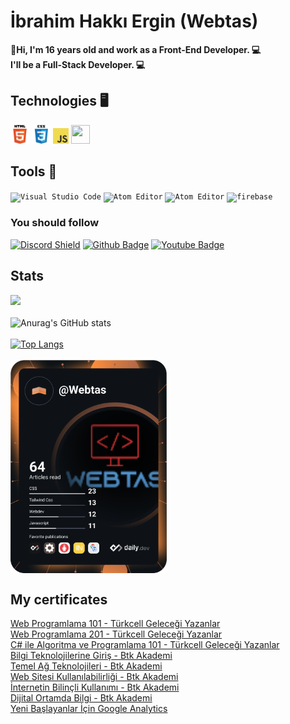 # İbrahim Hakkı Ergin (Webtas)
**👋Hi, I'm 16 years old and work as a Front-End Developer. 💻<br>
I'll be a Full-Stack Developer. 💻**
## Technologies 🖥️
<code><img  width="30" height= "30" src="https://raw.githubusercontent.com/github/explore/80688e429a7d4ef2fca1e82350fe8e3517d3494d/topics/html/html.png"></code>
<code><img width= "30" height= "30" src="https://raw.githubusercontent.com/github/explore/80688e429a7d4ef2fca1e82350fe8e3517d3494d/topics/css/css.png"></code>
<code><img width= "25" height= "25" src="https://raw.githubusercontent.com/github/explore/80688e429a7d4ef2fca1e82350fe8e3517d3494d/topics/javascript/javascript.png"></code>
<code><img width= "30" height= "30" src="https://cdn.discordapp.com/attachments/781399912751038464/922958562123186176/1_5QD8DKhOjRe-gcYjozlLNQ-removebg-preview.png"></code>
## Tools 🧰
<code><img  alt="Visual Studio Code" width= "25" height= "25" src="https://cdn.icon-icons.com/icons2/2107/PNG/512/file_type_vscode_icon_130084.png"></code>
<code><img alt="Atom Editor"  width= "25" height= "25" src="https://cdn.discordapp.com/attachments/781399912751038464/911342236027985920/kisspng-atom-source-code-editor-text-editor-sublime-text-e-5b136f3de9bfc0.0257497515280003179574.png"></code>
<code><img alt="Atom Editor"  width= "25" height= "25" src="https://media.discordapp.net/attachments/781399912751038464/911344873750286386/B2I33n0iBujqXPO1xpgUeYmQNK9y3M7wd1W-Njlua6jNgfp1vF0VPCSOV61CCpWw-mo.png"></code>
<code><img src="https://img.icons8.com/color/48/000000/firebase.png" alt = "firebase" width= "28" height= "28"/></code>
### You should follow
[![Discord Shield](https://discordapp.com/api/guilds/502876029845766145/widget.png?style=shield)](https://discord.gg/dvFbf9y969)
[![Github Badge](https://img.shields.io/github/followers/06ergin06?style=social)](https://github.com/06ergin06)
[![Youtube Badge](https://img.shields.io/youtube/channel/subscribers/UCnu8zBv-6nGXLlxgsBYmksQ?style=social)](https://www.youtube.com/channel/UCnu8zBv-6nGXLlxgsBYmksQ/featured)
## Stats
![](https://komarev.com/ghpvc/?username=06ergin06&color=green)<br><br>
![Anurag's GitHub stats](https://github-readme-stats.vercel.app/api?username=06ergin06&show_icons=true&theme=dark)
<br><br>
[![Top Langs](https://github-readme-stats.vercel.app/api/top-langs/?username=06ergin06&layout=compact&theme=dark)](https://github.com/anuraghazra/github-readme-stats)<br><br>
<a href="https://app.daily.dev/Webtas"><img src="https://github.com/06ergin06/06ergin06/blob/main/devcard.svg" align = "center" width="250" alt="Ibrahim Hakki Ergin's Dev Card"/></a>
## My certificates
[Web Programlama 101 - Türkcell Geleceği Yazanlar](https://gelecegiyazanlar.turkcell.com.tr/kisi/belge/ibrahimh.ergin/Web%20Programlama/101) <br>
[Web Programlama 201 - Türkcell Geleceği Yazanlar](https://gelecegiyazanlar.turkcell.com.tr/kisi/belge/ibrahimh.ergin/Web%20Programlama/201) <br>
[C# ile Algoritma ve Programlama 101 - Türkcell Geleceği Yazanlar](https://gelecegiyazanlar.turkcell.com.tr/kisi/belge/ibrahimh.ergin/C%20Sharp%20ile%20Algoritma%20ve%20Programlama/101) <br>
[Bilgi Teknolojilerine Giriş - Btk Akademi](https://github.com/06ergin06/06ergin06/blob/main/Bilgi_Teknolojilerine_Giri__Sertifika%20(1).pdf) <br>
[Temel Ağ Teknolojileri - Btk Akademi](https://github.com/06ergin06/06ergin06/blob/main/Temel_A__Teknolojileri_Sertifika.pdf) <br>
[Web Sitesi Kullanılabilirliği - Btk Akademi](https://github.com/06ergin06/06ergin06/blob/main/Web_Sitesi_Kullan_labilirli_i_Sertifika.pdf) <br>
[İnternetin Bilinçli Kullanımı - Btk Akademi](https://github.com/06ergin06/06ergin06/blob/main/_nternetin_Bilin%C3%A7li_Kullan_m__Sertifika.pdf) <br>
[Dijital Ortamda Bilgi - Btk Akademi](https://github.com/06ergin06/06ergin06/blob/main/Dijital_Ortamda_Bilgi_Sertifika.pdf) <br>
[Yeni Başlayanlar İçin Google Analytics](https://analytics.google.com/analytics/academy/certificate/AJ5uYJAvQialymr0zgt2wQ) <br>
